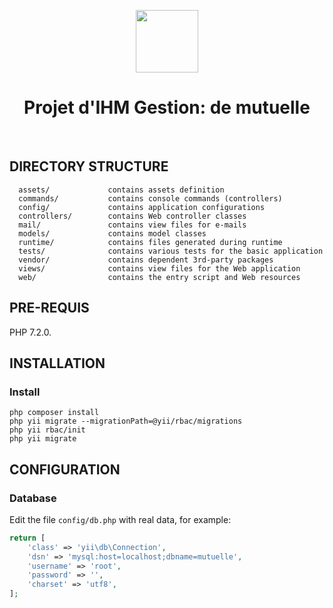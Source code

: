 <p align="center">
    <a href="https://github.com/CHRV" target="_blank">
        <img src="https://avatars0.githubusercontent.com/u/993323" height="100px">
    </a>
    <h1 align="center">Projet d'IHM Gestion: de mutuelle</h1>
    <br>
</p>


DIRECTORY STRUCTURE
-------------------

      assets/             contains assets definition
      commands/           contains console commands (controllers)
      config/             contains application configurations
      controllers/        contains Web controller classes
      mail/               contains view files for e-mails
      models/             contains model classes
      runtime/            contains files generated during runtime
      tests/              contains various tests for the basic application
      vendor/             contains dependent 3rd-party packages
      views/              contains view files for the Web application
      web/                contains the entry script and Web resources



PRE-REQUIS
----------
PHP 7.2.0.


INSTALLATION
------------

### Install



~~~
php composer install
php yii migrate --migrationPath=@yii/rbac/migrations
php yii rbac/init
php yii migrate
~~~







CONFIGURATION
-------------

### Database

Edit the file `config/db.php` with real data, for example:

```php
return [
    'class' => 'yii\db\Connection',
    'dsn' => 'mysql:host=localhost;dbname=mutuelle',
    'username' => 'root',
    'password' => '',
    'charset' => 'utf8',
];
```



